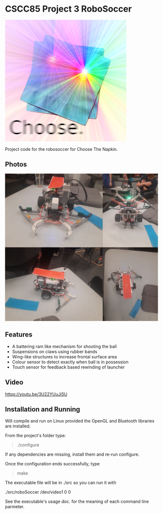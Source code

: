 # CSCC85 Project 3 RoboSoccer

![logo](./README/logo.png)

Project code for the robosoccer for Choose The Napkin.

## Photos

![photos](./README/fs.png)

## Features
- A battering ram like mechanism for shooting the ball
- Suspensions on claws using rubber bands
- Wing-like structures to increase frontal surface area
- Colour sensor to detect exactly when ball is in possession
- Touch sensor for feedback based rewinding of launcher

## Video

https://youtu.be/3U22YUuJi5U

## Installation and Running

Will compile and run on Linux provided the OpenGL and Bluetooth libraries are
installed.

From the project's folder type:

>./configure

If any dependencies are missing, install them and re-run configure.

Once the configuration ends successfully, type

>make

The executable file will be in ./src so you can run it with

./src/roboSoccer /dev/video1 0 0

See the executable's usage doc. for the meaning of each
command line parmeter.


